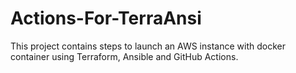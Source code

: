 # Actions-For-TerraAnsi
This project contains steps to launch an AWS instance with docker container using Terraform, Ansible and GitHub Actions.

